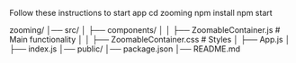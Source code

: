 Follow these instructions to start app
cd zooming
npm install
npm start

zooming/
│── src/
│   ├── components/
│   │   ├── ZoomableContainer.js  # Main functionality
│   │   ├── ZoomableContainer.css  # Styles 
│   ├── App.js
│   ├── index.js
│── public/
│── package.json
│── README.md 

